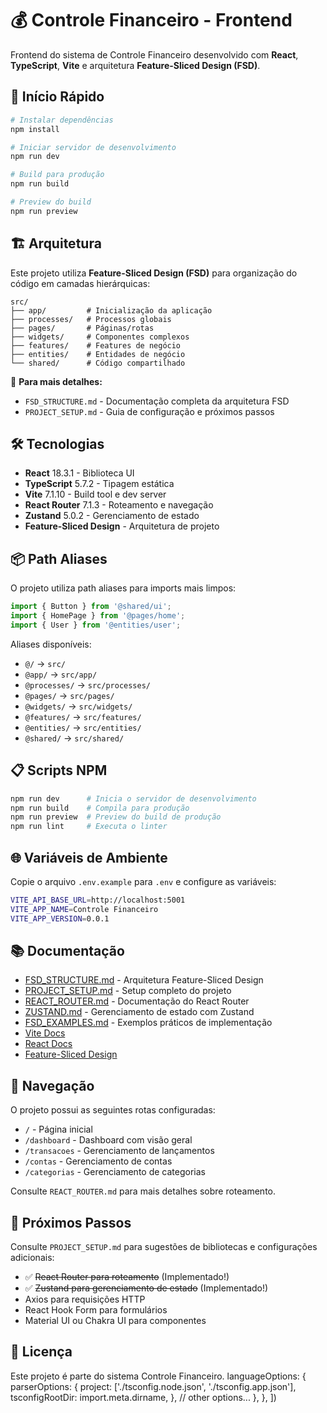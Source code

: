 # 💰 Controle Financeiro - Frontend

Frontend do sistema de Controle Financeiro desenvolvido com **React**, **TypeScript**, **Vite** e arquitetura **Feature-Sliced Design (FSD)**.

## 🚀 Início Rápido

```bash
# Instalar dependências
npm install

# Iniciar servidor de desenvolvimento
npm run dev

# Build para produção
npm run build

# Preview do build
npm run preview
```

## 🏗️ Arquitetura

Este projeto utiliza **Feature-Sliced Design (FSD)** para organização do código em camadas hierárquicas:

```
src/
├── app/         # Inicialização da aplicação
├── processes/   # Processos globais
├── pages/       # Páginas/rotas
├── widgets/     # Componentes complexos
├── features/    # Features de negócio
├── entities/    # Entidades de negócio
└── shared/      # Código compartilhado
```

📖 **Para mais detalhes:**
- `FSD_STRUCTURE.md` - Documentação completa da arquitetura FSD
- `PROJECT_SETUP.md` - Guia de configuração e próximos passos

## 🛠️ Tecnologias

- **React** 18.3.1 - Biblioteca UI
- **TypeScript** 5.7.2 - Tipagem estática
- **Vite** 7.1.10 - Build tool e dev server
- **React Router** 7.1.3 - Roteamento e navegação
- **Zustand** 5.0.2 - Gerenciamento de estado
- **Feature-Sliced Design** - Arquitetura de projeto

## 📦 Path Aliases

O projeto utiliza path aliases para imports mais limpos:

```typescript
import { Button } from '@shared/ui';
import { HomePage } from '@pages/home';
import { User } from '@entities/user';
```

Aliases disponíveis:
- `@/` → `src/`
- `@app/` → `src/app/`
- `@processes/` → `src/processes/`
- `@pages/` → `src/pages/`
- `@widgets/` → `src/widgets/`
- `@features/` → `src/features/`
- `@entities/` → `src/entities/`
- `@shared/` → `src/shared/`

## 📋 Scripts NPM

```bash
npm run dev      # Inicia o servidor de desenvolvimento
npm run build    # Compila para produção
npm run preview  # Preview do build de produção
npm run lint     # Executa o linter
```

## 🌐 Variáveis de Ambiente

Copie o arquivo `.env.example` para `.env` e configure as variáveis:

```bash
VITE_API_BASE_URL=http://localhost:5001
VITE_APP_NAME=Controle Financeiro
VITE_APP_VERSION=0.0.1
```

## 📚 Documentação

- [FSD_STRUCTURE.md](./FSD_STRUCTURE.md) - Arquitetura Feature-Sliced Design
- [PROJECT_SETUP.md](./PROJECT_SETUP.md) - Setup completo do projeto
- [REACT_ROUTER.md](./REACT_ROUTER.md) - Documentação do React Router
- [ZUSTAND.md](./ZUSTAND.md) - Gerenciamento de estado com Zustand
- [FSD_EXAMPLES.md](./FSD_EXAMPLES.md) - Exemplos práticos de implementação
- [Vite Docs](https://vitejs.dev/)
- [React Docs](https://react.dev/)
- [Feature-Sliced Design](https://feature-sliced.design/)

## 🧭 Navegação

O projeto possui as seguintes rotas configuradas:

- `/` - Página inicial
- `/dashboard` - Dashboard com visão geral
- `/transacoes` - Gerenciamento de lançamentos
- `/contas` - Gerenciamento de contas
- `/categorias` - Gerenciamento de categorias

Consulte `REACT_ROUTER.md` para mais detalhes sobre roteamento.

## 🎯 Próximos Passos

Consulte `PROJECT_SETUP.md` para sugestões de bibliotecas e configurações adicionais:
- ✅ ~~React Router para roteamento~~ (Implementado!)
- ✅ ~~Zustand para gerenciamento de estado~~ (Implementado!)
- Axios para requisições HTTP
- React Hook Form para formulários
- Material UI ou Chakra UI para componentes

## 📄 Licença

Este projeto é parte do sistema Controle Financeiro.
    languageOptions: {
      parserOptions: {
        project: ['./tsconfig.node.json', './tsconfig.app.json'],
        tsconfigRootDir: import.meta.dirname,
      },
      // other options...
    },
  },
])
```
